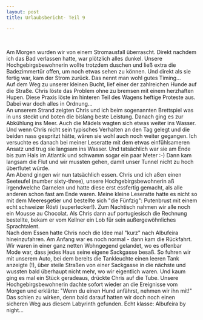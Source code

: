 ```yaml
---
layout: post
title: Urlaubsbericht- Teil 9

---
```


 

Am Morgen wurden wir von einem Stromausfall überrascht. Direkt nachdem ich das Bad verlassen hatte, war plötzlich alles dunkel. Unsere Hochgebirgsbewohnerin wollte trotzdem duschen und ließ extra die Badezimmertür offen, um noch etwas sehen zu können. Und direkt als sie fertig war, kam der Strom zurück. Das nennt man wohl gutes Timing...  
Auf dem Weg zu unserer kleinen Bucht, lief einer der zahlreichen Hunde auf die Straße. Chris löste das Problem ohne zu bremsen mit einem herzhaften Hupen. Diese Praxis löste im hinteren Teil des Wagens heftige Proteste aus. Dabei war doch alles in Ordnung...  
An unserem Strand zeigten Chris und ich beim sogenannten Brettspiel was in uns steckt und boten die bislang beste Leistung. Danach ging es zur Abkühlung ins Meer. Auch die Mädels wagten sich etwas weiter ins Wasser. Und wenn Chris nicht sein typisches Verhalten an den Tag gelegt und die beiden nass gespritzt hätte, wären sie wohl auch noch weiter gegangen. Ich versuchte es danach bei meiner Leseratte mit dem etwas einfühlsameren Ansatz und trug sie langsam ins Wasser. Und tatsächlich war sie am Ende bis zum Hals im Atlantik und schwamm sogar ein paar Meter :-) Dann kam langsam die Flut und wir mussten gehen, damit unser Tunnel nicht zu hoch überflutet würde.  
Am Abend gingen wir nun tatsächlich essen. Chris und ich aßen einen Seeteufel (number sixty-three), unsere Hochgebirgsbewohnerin aß irgendwelche Garnelen und hatte diese erst essfertig gemacht, als alle anderen schon fast am Ende waren. Meine kleine Leseratte hatte es nicht so mit dem Meeresgetier und bestellte sich "die Fünfzig": Putenbrust mit einem echt schweizer Rösti (superlecker!). Zum Nachtisch nahmen wir alle noch ein Mousse au Chocolat. Als Chris dann auf portugiesisch die Rechnung bestellte, bekam er vom Kellner ein Lob für sein außergewöhnliches Sprachtalent.  
Nach dem Essen hatte Chris noch die Idee mal "kurz" nach Albufeira hineinzufahren. Am Anfang war es noch normal - dann kam die Rückfahrt. Wir waren in einer ganz netten Wohngegend gelandet, wo es offenbar Mode war, dass jedes Haus seine eigene Sackgasse besaß. So fuhren wir mit unserem Auto, bei dem bereits die Tankleuchte einen leeren Tank anzeigte (!), über steile Straßen von einer Sackgasse in die nächste und wussten bald überhaupt nicht mehr, wo wir eigentlich waren. Und kaum ging es mal ein Stück geradeaus, drückte Chris auf die Tube. Unsere Hochgebirgsbewohnerin dachte sofort wieder an die Ereignisse vom Morgen und erklärte: "Wenn du einen Hund anfährst, nehmen wir ihn mit!" Das schien zu wirken, denn bald darauf hatten wir doch noch einen sicheren Weg aus diesem Labyrinth gefunden. Echt klasse: Albufeira by night...
